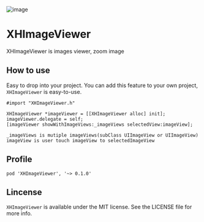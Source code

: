 ![image](https://github.com/JackTeam/XHImageViewer/raw/master/Screenshots/XHImageViewer.gif)

XHImageViewer
=============

XHImageViewer is images viewer, zoom image
## How to use
Easy to drop into your project. You can add this feature to your own project, `XHImageViewer` is easy-to-use.   
```objc
#import "XHImageViewer.h"    

XHImageViewer *imageViewer = [[XHImageViewer alloc] init];
imageViewer.delegate = self;
[imageViewer showWithImageViews:_imageViews selectedView:imageView];

_imageViews is mutiple imageViews(subClass UIImageView or UIImageView)
imageView is user touch imageView to selectedImageView

```

## Profile

```
pod 'XHImageViewer', '~> 0.1.0'
```

## Lincense ##

`XHImageViewer` is available under the MIT license. See the LICENSE file for more info.
